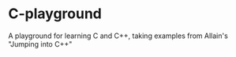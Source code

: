 C-playground
============

A playground for learning C and C++, taking examples from Allain's "Jumping into C++"
